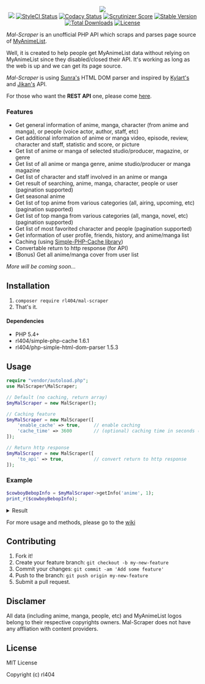 <p align=center><img src="https://raw.githubusercontent.com/rl404/MyAnimeList/master/Images/malscraper-logo.png"><br>
<a href="https://php.net/"><img src="https://img.shields.io/badge/php-%3E%3D5.4-8892BF.svg"></a>
<a href="https://styleci.io/repos/146173202"><img src="https://styleci.io/repos/146173202/shield?branch=master&style=flat" alt="StyleCI Status"></a>
<a href="https://www.codacy.com/app/rl404/MAL-Scraper?utm_source=github.com&amp;utm_medium=referral&amp;utm_content=rl404/MAL-Scraper&amp;utm_campaign=Badge_Grade"><img src="https://api.codacy.com/project/badge/Grade/b91bdd9108c14b7bb434337d16bfde9b" alt="Codacy Status"></a>
<a href="https://scrutinizer-ci.com/g/rl404/MAL-Scraper/?branch=master"><img src="https://scrutinizer-ci.com/g/rl404/MAL-Scraper/badges/quality-score.png?b=master" alt="Scrutinizer Score"></a>
<a href="https://packagist.org/packages/rl404/mal-scraper"><img src="https://poser.pugx.org/rl404/mal-scraper/v/stable" alt="Stable Version"></a>
<a href="https://packagist.org/packages/rl404/mal-scraper"><img src="https://poser.pugx.org/rl404/mal-scraper/downloads" alt="Total Downloads"></a>
<a href="https://packagist.org/packages/rl404/mal-scraper"><img src="https://poser.pugx.org/rl404/mal-scraper/license" alt="License"></a></p>

_Mal-Scraper_ is an unofficial PHP API which scraps and parses page source of [MyAnimeList](https://myanimelist.net/).

Well, it is created to help people get MyAnimeList data without relying on MyAnimeList since they disabled/closed their API. It's working as long as the web is up and we can get its page source.

_Mal-Scraper_ is using [Sunra's](https://github.com/sunra/php-simple-html-dom-parser) HTML DOM parser and inspired by [Kylart's](https://github.com/Kylart/MalScraper) and [Jikan's](https://github.com/jikan-me/jikan) API.

For those who want the **REST API** one, please come [here](https://github.com/rl404/MAL-Scraper-API).

### Features
- Get general information of anime, manga, character (from anime and manga), or people (voice actor, author, staff, etc)
- Get additional information of anime or manga video, episode, review, character and staff, statistic and score, or picture
- Get list of anime or manga of selected studio/producer, magazine, or genre
- Get list of all anime or manga genre, anime studio/producer or manga magazine
- Get list of character and staff involved in an anime or manga
- Get result of searching, anime, manga, character, people or user (pagination supported)
- Get seasonal anime
- Get list of top anime from various categories (all, airing, upcoming, etc) (pagination supported)
- Get list of top manga from various categories (all, manga, novel, etc) (pagination supported)
- Get list of most favorited character and people (pagination supported)
- Get information of user profile, friends, history, and anime/manga list
- Caching (using [Simple-PHP-Cache library](https://github.com/cosenary/Simple-PHP-Cache))
- Convertable return to http response (for API)
- (Bonus) Get all anime/manga cover from user list

_More will be coming soon..._

## Installation
1. `composer require rl404/mal-scraper`
2. That's it.

#### Dependencies
- PHP 5.4+
- rl404/simple-php-cache 1.6.1
- rl404/php-simple-html-dom-parser 1.5.3

## Usage
```php
require "vendor/autoload.php";
use MalScraper\MalScraper;

// Default (no caching, return array)
$myMalScraper = new MalScraper();

// Caching feature
$myMalScraper = new MalScraper([
    'enable_cache' => true,     // enable caching
    'cache_time' => 3600        // (optional) caching time in seconds (1 day as default)
]);

// Return http response
$myMalScraper = new MalScraper([
    'to_api' => true,         	// convert return to http response
]);
```

### Example
```php
$cowboyBebopInfo = $myMalScraper->getInfo('anime', 1);
print_r($cowboyBebopInfo);
```
<details>
    <summary>Result</summary>
    <pre>
Array
(
    [id] => 1
    [cover] => https://cdn.myanimelist.net/images/anime/4/19644.jpg
    [title] => Cowboy Bebop
    [title2] => Array
        (
            [english] => Cowboy Bebop
            [synonym] =>
            [japanese] => カウボーイビバップ
        )
    [synopsis] => In the year 2071, humanity has colonized several of the planets and moons of the solar system leaving the now uninhabitable surface of planet Earth behind. The Inter Solar System Police attempts to keep peace in the galaxy, aided in part by outlaw bounty hunters, referred to as \"Cowboys.\" The ragtag team aboard the spaceship Bebop are two such individuals.
Mellow and carefree Spike Spiegel is balanced by his boisterous, pragmatic partner Jet Black as the pair makes a living chasing bounties and collecting rewards. Thrown off course by the addition of new members that they meet in their travels—Ein, a genetically engineered, highly intelligent Welsh Corgi; femme fatale Faye Valentine, an enigmatic trickster with memory loss; and the strange computer whiz kid Edward Wong—the crew embarks on thrilling adventures that unravel each member's dark and mysterious past little by little.
Well-balanced with high density action and light-hearted comedy, Cowboy Bebop is a space Western classic and an homage to the smooth and improvised music it is named after.
[Written by MAL Rewrite]
    [score] => 8.81
    [voter] => 397445
    [rank] => 27
    [popularity] => 39
    [members] => 777210
    [favorite] => 42552
    [type] => TV
    [episodes] => 26
    [status] => Finished Airing
    [aired] => Array
        (
            [start] => 1998-04-03
            [end] => 1999-04-24
        )
    [premiered] => Spring 1998
    [broadcast] => Saturdays at 01:00 (JST)
    [producers] => Array
        (
            [0] => Array
                (
                    [id] => 23
                    [name] => Bandai Visual
                )
        )
    [licensors] => Array
        (
            [0] => Array
                (
                    [id] => 102
                    [name] => Funimation
                )
            [1] => Array
                (
                    [id] => 233
                    [name] => Bandai Entertainment
                )
        )
    [studios] => Array
        (
            [0] => Array
                (
                    [id] => 14
                    [name] => Sunrise
                )
        )
    [source] => Original
    [genres] => Array
        (
            [0] => Array
                (
                    [id] => 1
                    [name] => Action
                )
            [1] => Array
                (
                    [id] => 2
                    [name] => Adventure
                )
            [2] => Array
                (
                    [id] => 4
                    [name] => Comedy
                )
            [3] => Array
                (
                    [id] => 8
                    [name] => Drama
                )
            [4] => Array
                (
                    [id] => 24
                    [name] => Sci-Fi
                )
            [5] => Array
                (
                    [id] => 29
                    [name] => Space
                )
        )
    [duration] => 24 min. per ep.
    [rating] => R - 17+ (violence & profanity)
    [related] => Array
        (
            [adaptation] => Array
                (
                    [0] => Array
                        (
                            [id] => 173
                            [title] => Cowboy Bebop
                            [type] => manga
                        )
                    [1] => Array
                        (
                            [id] => 174
                            [title] => Shooting Star Bebop: Cowboy Bebop
                            [type] => manga
                        )
                )
            [side story] => Array
                (
                    [0] => Array
                        (
                            [id] => 5
                            [title] => Cowboy Bebop: Tengoku no Tobira
                            [type] => anime
                        )
                    [1] => Array
                        (
                            [id] => 17205
                            [title] => Cowboy Bebop: Ein no Natsuyasumi
                            [type] => anime
                        )
                )
            [summary] => Array
                (
                    [0] => Array
                        (
                            [id] => 4037
                            [title] => Cowboy Bebop: Yose Atsume Blues
                            [type] => anime
                        )
                )
        )
    [character] => Array
        (
            [0] => Array
                (
                    [id] => 1
                    [name] => Spiegel, Spike
                    [role] => Main
                    [image] => https://cdn.myanimelist.net/images/characters/4/50197.jpg
                    [va_name] => Yamadera, Kouichi
                    [va_id] => 11
                    [va_image] => https://cdn.myanimelist.net/images/voiceactors/3/44674.jpg
                    [va_role] => Japanese
                )
            [1] => Array
                (
                    [id] => 16
                    [name] => Wong Hau Pepelu Tivrusky IV, Edward
                    [role] => Main
                    [image] => https://cdn.myanimelist.net/images/characters/16/30533.jpg
                    [va_name] => Tada, Aoi
                    [va_id] => 658
                    [va_image] => https://cdn.myanimelist.net/images/voiceactors/2/27665.jpg
                    [va_role] => Japanese
                )
            [2] => Array
                (
                    [id] => 2
                    [name] => Valentine, Faye
                    [role] => Main
                    [image] => https://cdn.myanimelist.net/images/characters/15/264961.jpg
                    [va_name] => Hayashibara, Megumi
                    [va_id] => 14
                    [va_image] => https://cdn.myanimelist.net/images/voiceactors/1/54011.jpg
                    [va_role] => Japanese
                )
            [3] => Array
                (
                    [id] => 3
                    [name] => Black, Jet
                    [role] => Main
                    [image] => https://cdn.myanimelist.net/images/characters/11/253723.jpg
                    [va_name] => Ishizuka, Unshou
                    [va_id] => 357
                    [va_image] => https://cdn.myanimelist.net/images/voiceactors/2/17135.jpg
                    [va_role] => Japanese
                )
            [4] => Array
                (
                    [id] => 4
                    [name] => Ein
                    [role] => Supporting
                    [image] => https://cdn.myanimelist.net/images/characters/5/30624.jpg
                    [va_name] => Yamadera, Kouichi
                    [va_id] => 11
                    [va_image] => https://cdn.myanimelist.net/images/voiceactors/3/44674.jpg
                    [va_role] => Japanese
                )
            [5] => Array
                (
                    [id] => 2734
                    [name] => Vicious
                    [role] => Supporting
                    [image] => https://cdn.myanimelist.net/images/characters/4/284773.jpg
                    [va_name] => Wakamoto, Norio
                    [va_id] => 84
                    [va_image] => https://cdn.myanimelist.net/images/voiceactors/3/46186.jpg
                    [va_role] => Japanese
                )
            [6] => Array
                (
                    [id] => 2736
                    [name] => Eckener, Grencia Mars Elijah Guo
                    [role] => Supporting
                    [image] => https://cdn.myanimelist.net/images/characters/13/213557.jpg
                    [va_name] => Horiuchi, Kenyuu
                    [va_id] => 262
                    [va_image] => https://cdn.myanimelist.net/images/voiceactors/2/49692.jpg
                    [va_role] => Japanese
                )
            [7] => Array
                (
                    [id] => 2735
                    [name] => Julia
                    [role] => Supporting
                    [image] => https://cdn.myanimelist.net/images/characters/9/52297.jpg
                    [va_name] => Takashima, Gara
                    [va_id] => 497
                    [va_image] => https://cdn.myanimelist.net/images/voiceactors/3/46185.jpg
                    [va_role] => Japanese
                )
            [8] => Array
                (
                    [id] => 23740
                    [name] => Von de Oniyate, Andy
                    [role] => Supporting
                    [image] => https://cdn.myanimelist.net/images/characters/3/213563.jpg
                    [va_name] => Ebara, Masashi
                    [va_id] => 179
                    [va_image] => https://cdn.myanimelist.net/images/voiceactors/3/49817.jpg
                    [va_role] => Japanese
                )
            [9] => Array
                (
                    [id] => 29313
                    [name] => Mad Pierrot
                    [role] => Supporting
                    [image] => https://cdn.myanimelist.net/images/characters/11/212087.jpg
                    [va_name] => Ginga, Banjou
                    [va_id] => 330
                    [va_image] => https://cdn.myanimelist.net/images/voiceactors/1/44678.jpg
                    [va_role] => Japanese
                )
        )
    [staff] => Array
        (
            [0] => Array
                (
                    [id] => 40009
                    [name] => Maseba, Yutaka
                    [role] => Producer
                    [image] => https://cdn.myanimelist.net/images/voiceactors/3/40216.jpg
                )
            [1] => Array
                (
                    [id] => 6519
                    [name] => Minami, Masahiko
                    [role] => Producer
                    [image] => https://cdn.myanimelist.net/images/voiceactors/2/39506.jpg
                )
            [2] => Array
                (
                    [id] => 2009
                    [name] => Watanabe, Shinichiro
                    [role] => Director, Script, Storyboard
                    [image] => https://cdn.myanimelist.net/images/voiceactors/1/54604.jpg
                )
            [3] => Array
                (
                    [id] => 20050
                    [name] => Kobayashi, Katsuyoshi
                    [role] => Sound Director
                    [image] =>
                )
        )
    [song] => Array
        (
            [opening] => Array
                (
                    [0] => \"Tank!\" by The Seatbelts (eps 1-25)
                )
            [closing] => Array
                (
                    [0] => \"The Real Folk Blues\" by The Seatbelts feat. Mai Yamane (eps 1-12, 14-25)
                    [1] => \"Space Lion\" by The Seatbelts (ep 13)
                    [2] => \"Blue\" by The Seatbelts feat. Mai Yamane (ep 26)
                )
        )
)
    </pre>
</details>

For more usage and methods, please go to the [wiki](https://github.com/rl404/MAL-Scraper/wiki)

## Contributing
1. Fork it!
2. Create your feature branch: `git checkout -b my-new-feature`
3. Commit your changes: `git commit -am 'Add some feature'`
4. Push to the branch: `git push origin my-new-feature`
5. Submit a pull request.

## Disclamer
All data (including anime, manga, people, etc) and MyAnimeList logos belong to their respective copyrights owners. Mal-Scraper does not have any affliation with content providers.

## License
MIT License

Copyright (c) rl404
